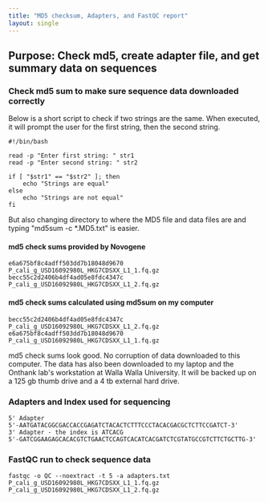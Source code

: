 ```yaml
---
title: "MD5 checksum, Adapters, and FastQC report"
layout: single
---
```

## Purpose: Check md5, create adapter file, and get summary data on sequences 

### Check md5 sum to make sure sequence data downloaded correctly
Below is a short script to check if two strings are the same. When executed, it will prompt the user for the first string, then the second string. 

```	
#!/bin/bash
 
read -p "Enter first string: " str1
read -p "Enter second string: " str2
 
if [ "$str1" == "$str2" ]; then
    echo "Strings are equal"
else
    echo "Strings are not equal"
fi
```
But also changing directory to where the MD5 file and data files are and typing "md5sum -c *.MD5.txt" is easier. 

#### md5 check sums provided by Novogene
```
e6a675bf8c4adff503dd7b18048d9670  P_cali_g_USD16092980L_HKG7CDSXX_L1_1.fq.gz
becc55c2d2406b4df4ad05e8fdc4347c  P_cali_g_USD16092980L_HKG7CDSXX_L1_2.fq.gz
```

#### md5 check sums calculated using md5sum on my computer
```
becc55c2d2406b4df4ad05e8fdc4347c  P_cali_g_USD16092980L_HKG7CDSXX_L1_2.fq.gz
e6a675bf8c4adff503dd7b18048d9670  P_cali_g_USD16092980L_HKG7CDSXX_L1_1.fq.gz
```

md5 check sums look good. No corruption of data downloaded to this computer. The data has also been downloaded to my laptop and the Onthank lab's workstation at Walla Walla University. It will be backed up on a 125 gb thumb drive and a 4 tb external hard drive. 

### Adapters and Index used for sequencing
``` 
5' Adapter
5'-AATGATACGGCGACCACCGAGATCTACACTCTTTCCCTACACGACGCTCTTCCGATCT-3' 
3' Adapter - the index is ATCACG 
5'-GATCGGAAGAGCACACGTCTGAACTCCAGTCACATCACGATCTCGTATGCCGTCTTCTGCTTG-3' 
```


### FastQC run to check sequence data
```
fastqc -o QC --noextract -t 5 -a adapters.txt P_cali_g_USD16092980L_HKG7CDSXX_L1_1.fq.gz P_cali_g_USD16092980L_HKG7CDSXX_L1_2.fq.gz 
```

